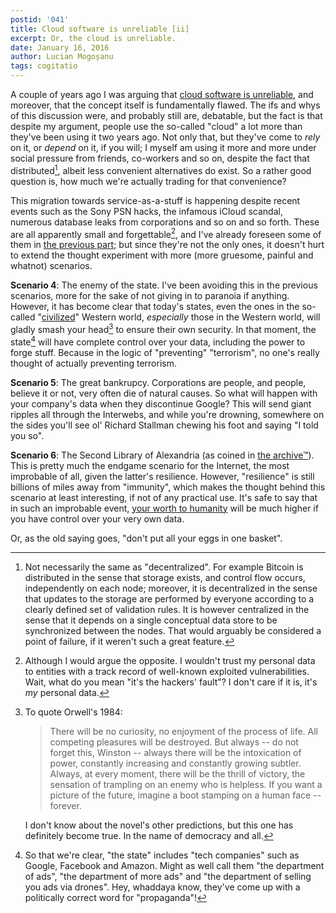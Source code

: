 ```yaml
---
postid: '041'
title: Cloud software is unreliable [ii]
excerpt: Or, the cloud is unreliable.
date: January 16, 2016
author: Lucian Mogoșanu
tags: cogitatio
---
```


A couple of years ago I was arguing that
[cloud software is unreliable][part-i], and moreover, that the concept
itself is fundamentally flawed. The ifs and whys of this discussion
were, and probably still are, debatable, but the fact is that despite my
argument, people use the so-called "cloud" a lot more than they've been
using it two years ago. Not only that, but they've come to *rely* on it,
or *depend* on it, if you will; I myself am using it more and more under
social pressure from friends, co-workers and so on, despite the fact
that distributed[^1], albeit less convenient alternatives do exist. So a
rather good question is, how much we're actually trading for that
convenience?

This migration towards service-as-a-stuff is happening despite recent
events such as the Sony PSN hacks, the infamous iCloud scandal, numerous
database leaks from corporations and so on and so forth. These are all
apparently small and forgettable[^2], and I've already foreseen some of
them in [the previous part][part-i]; but since they're not the only
ones, it doesn't hurt to extend the thought experiment with more (more
gruesome, painful and whatnot) scenarios.

**Scenario 4**: The enemy of the state. I've been avoiding this in the
previous scenarios, more for the sake of not giving in to paranoia if
anything. However, it has become clear that today's states, even the
ones in the so-called "[civilized][political-correctness]" Western
world, *especially* those in the Western world, will gladly smash your
head[^3] to ensure their own security. In that moment, the state[^4]
will have complete control over your data, including the power to forge
stuff. Because in the logic of "preventing" "terrorism", no one's really
thought of actually preventing terrorism.

**Scenario 5**: The great bankrupcy. Corporations are people, and
people, believe it or not, very often die of natural causes. So what
will happen with your company's data when they discontinue Google? This
will send giant ripples all through the Interwebs, and while you're
drowning, somewhere on the sides you'll see ol' Richard Stallman chewing
his foot and saying "I told you so".

**Scenario 6**: The Second Library of Alexandria (as coined in
[the archive™][the-archive]). This is pretty much the endgame scenario
for the Internet, the most improbable of all, given the latter's
resilience. However, "resilience" is still billions of miles away from
"immunity", which makes the thought behind this scenario at least
interesting, if not of any practical use. It's safe to say that in such
an improbable event, [your worth to humanity][worth-humanity] will be
much higher if you have control over your very own data.

Or, as the old saying goes, "don't put all your eggs in one basket".

[^1]: Not necessarily the same as "decentralized". For example Bitcoin
is distributed in the sense that storage exists, and control flow
occurs, independently on each node; moreover, it is decentralized in the
sense that updates to the storage are performed by everyone according to
a clearly defined set of validation rules. It is however centralized in
the sense that it depends on a single conceptual data store to be
synchronized between the nodes. That would arguably be considered a
point of failure, if it weren't such a great feature.

[^2]: Although I would argue the opposite. I wouldn't trust my personal
data to entities with a track record of well-known exploited
vulnerabilities. Wait, what do you mean "it's the hackers' fault"? I
don't care if it is, it's *my* personal data.

[^3]: To quote Orwell's 1984:

    > There will be no curiosity, no enjoyment of the process of
    > life. All competing pleasures will be destroyed. But always -- do
    > not forget this, Winston -- always there will be the intoxication
    > of power, constantly increasing and constantly growing
    > subtler. Always, at every moment, there will be the thrill of
    > victory, the sensation of trampling on an enemy who is
    > helpless. If you want a picture of the future, imagine a boot
    > stamping on a human face -- forever.

    I don't know about the novel's other predictions, but this one has
    definitely become true. In the name of democracy and all.

[^4]: So that we're clear, "the state" includes "tech companies" such as
Google, Facebook and Amazon. Might as well call them "the department of
ads", "the department of more ads" and "the department of selling you
ads via drones". Hey, whaddaya know, they've come up with a politically
correct word for "propaganda"!

[part-i]: /posts/y00/00e-cloud-software-is-unreliable.html
[political-correctness]: /posts/y01/02e-on-the-inherent-harmfulness-of-political-correctness.html
[the-archive]: /posts/y01/038-the-archive.html
[worth-humanity]: /posts/y01/032-your-worth-to-humanity.html
